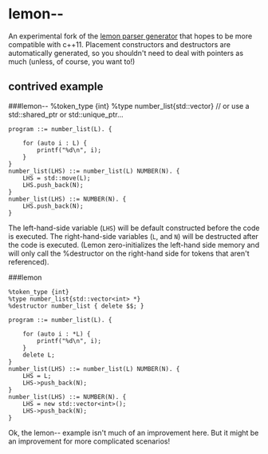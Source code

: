 # lemon--

An experimental fork of the
[lemon parser generator](http://www.hwaci.com/sw/lemon/lemon.html)
that hopes to be more compatible with c++11.  Placement constructors and
destructors are automatically generated, so you shouldn't need to deal with
pointers as much (unless, of course, you want to!)


## contrived example


###lemon--
	%token_type {int}
    %type number_list{std::vector<int>}
    // or use a std::shared_ptr or std::unique_ptr...

    program ::= number_list(L). {

    	for (auto i : L) {
    		printf("%d\n", i);
    	}
    }
    number_list(LHS) ::= number_list(L) NUMBER(N). {
    	LHS = std::move(L);
    	LHS.push_back(N);
    }
    number_list(LHS) ::= NUMBER(N). {
    	LHS.push_back(N);
    }

The left-hand-side variable (`LHS`) will be default constructed before the code
is executed.  The right-hand-side variables (`L`, and `N`) will be destructed 
after the code is executed. (Lemon zero-initializes the left-hand side memory
and  will only call the %destructor on the right-hand side for tokens that
aren't referenced).


###lemon

	%token_type {int}
    %type number_list{std::vector<int> *}
    %destructor number_list { delete $$; }

    program ::= number_list(L). {

    	for (auto i : *L) {
    		printf("%d\n", i);
    	}
    	delete L;
    }
    number_list(LHS) ::= number_list(L) NUMBER(N). {
    	LHS = L;
    	LHS->push_back(N);
    }
    number_list(LHS) ::= NUMBER(N). {
    	LHS = new std::vector<int>();
    	LHS->push_back(N);
    }


Ok, the lemon-- example isn't much of an improvement here.  But it might
be an improvement for more complicated scenarios!
